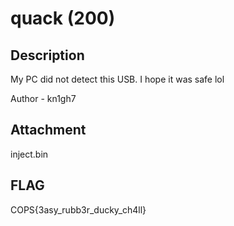 # quack (200)

## Description
My PC did not detect this USB. I hope it was safe lol

Author - kn1gh7

## Attachment
inject.bin

## FLAG
COPS{3asy_rubb3r_ducky_ch4ll}
